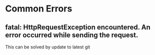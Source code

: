 # Common Errors

## fatal: HttpRequestException encountered. An error occurred while sending the request.

This can be solved by update to latest git